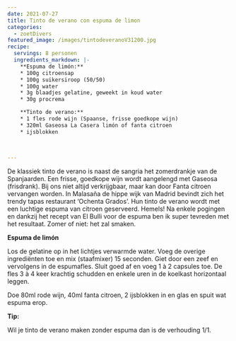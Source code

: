 ```yaml
---
date: 2021-07-27
title: Tinto de verano con espuma de limon
categories:
  - zoetDivers
featured_image: /images/tintodeveranoV31200.jpg
recipe:
  servings: 8 personen
  ingredients_markdown: |-
    **Espuma de limón:**
    * 100g citroensap
    * 100g suikersiroop (50/50)
    * 100g water
    * 3g blaadjes gelatine, geweekt in koud water
    * 30g procrema

    **Tinto de verano:**
    * 1 fles rode wijn (Spaanse, frisse goedkope wijn)
    * 320ml Gaseosa La Casera limón of fanta citroen    * ijsblokken
    
    

---
```

De klassiek tinto de verano is naast de sangria het zomerdrankje van de Spanjaarden.
Een frisse, goedkope wijn wordt aangelengd met Gaseosa (frisdrank). Bij ons niet altijd verkrijgbaar, maar kan door Fanta citroen vervangen worden.
In Malasaña de hippe wijk van Madrid bevindt zich het trendy tapas restaurant ‘Ochenta Grados’.
Hun tinto de verano wordt met een luchtige espuma van citroen geserveerd. Hemels!
Na enkele pogingen en dankzij het recept van El Bulli voor de espuma ben ik super tevreden met het resultaat. Zomer of niet: het zal smaken.

<!--more-->

**Espuma de limón**

Los de gelatine op in het lichtjes verwarmde water.
Voeg de overige ingrediënten toe en mix (staafmixer) 15 seconden. Giet door een zeef en vervolgens in de espumafles. Sluit goed af en voeg 1 à 2 capsules toe. 
De fles 3 à 4 keer krachtig schudden en enkele uren in de koelkast horizontaal leggen.


Doe 80ml rode wijn, 40ml fanta citroen, 2 ijsblokken in en glas en spuit wat espuma erop.    

<b>Tip:</b>

Wil je tinto de verano maken zonder espuma dan is de verhouding 1/1.

